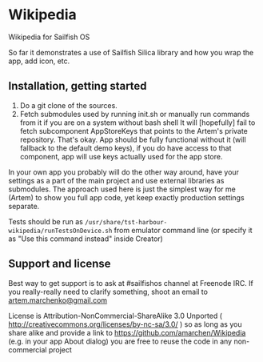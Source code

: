 Wikipedia
=========

Wikipedia for Sailfish OS

So far it demonstrates a use of Sailfish Silica library and how you wrap the app, add icon, etc.

Installation, getting started
------------

1. Do a git clone of the sources.
2. Fetch submodules used by running init.sh or manually run commands from it if you are on a system without bash shell
It will [hopefully] fail to fetch subcomponent AppStoreKeys that points to the Artem's private repository. That's okay. App should be fully functional without it (will fallback to the default demo keys), if you do have access to that component, app will use keys actually used for the app store.


In your own app you probably will do the other way around, have your settings as a part of the main project and use external libraries as submodules. The approach used here is just the simplest way for me (Artem) to show you full app code, yet keep exactly production settings separate.

Tests should be run as
`/usr/share/tst-harbour-wikipedia/runTestsOnDevice.sh` from emulator command line (or specify it as "Use this command instead" inside Creator)

Support and license
-------------------

Best way to get support is to ask at #sailfishos channel at Freenode IRC. If you really-really need to clarify something,
shoot an email to artem.marchenko@gmail.com

License is Attribution-NonCommercial-ShareAlike 3.0 Unported ( http://creativecommons.org/licenses/by-nc-sa/3.0/ )
so as long as you share alike and provide a link to https://github.com/amarchen/Wikipedia (e.g. in your app About dialog)
you are free to reuse the code in any non-commercial project
